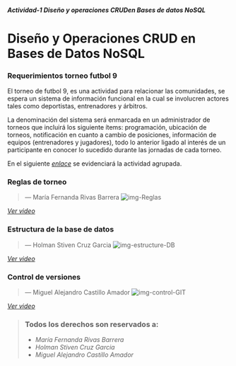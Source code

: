 ##### Actividad-1 Diseño y operaciones CRUDen Bases de datos NoSQL



<!-- Sección general -->
# Diseño y Operaciones CRUD en Bases de Datos NoSQL

### Requerimientos torneo futbol 9
El torneo de futbol 9, es una actividad para relacionar las comunidades, se espera un sistema de información funcional en la cual se involucren actores tales como deportistas, entrenadores y árbitros.

La denominación del sistema será enmarcada en un administrador de torneos que incluirá los siguiente ítems: programación, ubicación de torneos, notificación en cuanto a cambio de posiciones, información de equipos (entrenadores y jugadores), todo lo anterior ligado al interés de un participante en conocer lo sucedido durante las jornadas de cada torneo.

En el siguiente [*enlace*](https://laiberocol-my.sharepoint.com/:v:/g/personal/mrivasba_ibero_edu_co/EeL8TL2vYhBOpLl77YtwK2MB-kUbml4zoXj995G10cknFA?target=_blank) se evidenciará la actividad agrupada.
<!-- Sección general-->


<!-- Sección María Fernanda Rivas Barrera -->
### Reglas de torneo
> — María Fernanda Rivas Barrera
![img-Reglas](https://user-images.githubusercontent.com/43456634/158320538-c53042a2-6543-4d9c-b3e7-f1a7d3d4e558.png)

[*Ver video*](https://laiberocol-my.sharepoint.com/:v:/g/personal/mrivasba_ibero_edu_co/EfCBKw8NK9VMnhGdlziQoyoBUCZNuoCTXTSiWu9Z4Z2QLA?target=_blank)

<!-- Sección María Fernanda Rivas Barrera -->



<!-- Sección Holman Stiven Cruz Garcia -->
### Estructura de la base de datos
> — Holman Stiven Cruz Garcia
![img-estructure-DB](https://user-images.githubusercontent.com/43456634/158314744-42c59978-10f6-47d4-873a-76ab5e029f27.png)

[*Ver video*](https://laiberocol-my.sharepoint.com/:v:/g/personal/mcasti40_ibero_edu_co/EXEdChsZgCNPoJYR_-YEhJABrif24eQgxOl_hqtQq86vEg?e=1fWyqn?target=_blank)

<!-- Sección Holman Stiven Cruz Garcia -->



<!-- Sección Miguel Alejandro Castillo Amador -->
### Control de versiones
> — Miguel Alejandro Castillo Amador
![img-control-GIT](https://user-images.githubusercontent.com/43456634/158319563-785f87ff-4fe5-422d-ac7c-c04d31ed6aaa.png)

[*Ver video*](https://laiberocol-my.sharepoint.com/:v:/g/personal/mcasti40_ibero_edu_co/Ea8jBB5T-_FBnjsY_ALGGTABoStG4dYUp03nLv-N5JAgfA?e=cMPyq0?target=_blank)

<!-- Sección Miguel Alejandro Castillo Amador -->


<!-- Sección general footer -->
> ### Todos los derechos son reservados a:
>
> - *María Fernanda Rivas Barrera*
> - *Holman Stiven Cruz Garcia*
> - *Miguel Alejandro Castillo Amador*

<!-- Sección general footer -->
